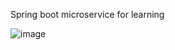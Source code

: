 Spring boot microservice for learning

![image](https://github.com/user-attachments/assets/f42e1726-fd58-4bd7-b05c-019965e6ef25)
